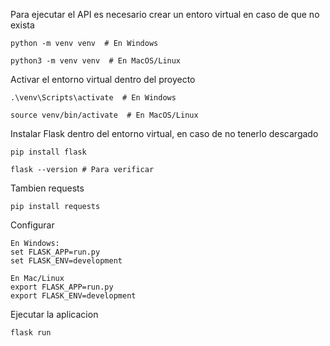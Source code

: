 Para ejecutar el API es necesario crear un entoro virtual en caso de que no exista
  
	python -m venv venv  # En Windows
  
	python3 -m venv venv  # En MacOS/Linux


Activar el entorno virtual dentro del proyecto
  
	.\venv\Scripts\activate  # En Windows
 
	source venv/bin/activate  # En MacOS/Linux
Instalar Flask dentro del entorno virtual, en caso de no tenerlo descargado
 
	pip install flask
  
	flask --version # Para verificar
Tambien requests
  
	pip install requests
Configurar
  
	En Windows:
    set FLASK_APP=run.py
    set FLASK_ENV=development
  
	En Mac/Linux
    export FLASK_APP=run.py
    export FLASK_ENV=development
Ejecutar la aplicacion
 
	flask run 
